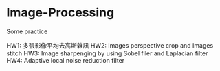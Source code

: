 # Image-Processing
Some practice

HW1: 多張影像平均去高斯雜訊
HW2: Images perspective crop and Images stitch
HW3: Image sharpenging by using Sobel filer and Laplacian filter
HW4: Adaptive local noise reduction filter
